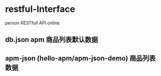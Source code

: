 # restful-Interface
person RESTfull API online

## db.json apm 商品列表默认数据

## apm-json (hello-apm/apm-json-demo) 商品列表数据